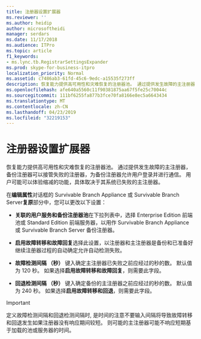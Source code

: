 ```yaml
---
title: 注册器设置扩展器
ms.reviewer: ''
ms.author: heidip
author: microsoftheidi
manager: serdars
ms.date: 11/17/2018
ms.audience: ITPro
ms.topic: article
f1_keywords:
- ms.lync.tb.RegistrarSettingsExpander
ms.prod: skype-for-business-itpro
localization_priority: Normal
ms.assetid: c7486ab3-61fd-45c6-9edc-a15535f273ff
description: 恢复能力提供高可用性和灾难恢复的注册器池。 通过提供发生故障的主注册器，备份注册器可以接管失败的注册器，为备份注册器允许用户登录并进行通信。 用户可能可以体验缩减的功能，具体取决于其系统已失败的主注册器。
ms.openlocfilehash: afe640a5560c11f90381875aa67f5fe25c70044c
ms.sourcegitcommit: 111bf6255fa877b3fce70fa8166e8ec5a6643434
ms.translationtype: MT
ms.contentlocale: zh-CN
ms.lasthandoff: 04/23/2019
ms.locfileid: "32219153"
---
```

# <a name="registrar-settings-expander"></a>注册器设置扩展器
 
恢复能力提供高可用性和灾难恢复的注册器池。 通过提供发生故障的主注册器，备份注册器可以接管失败的注册器，为备份注册器允许用户登录并进行通信。 用户可能可以体验缩减的功能，具体取决于其系统已失败的主注册器。
  
在**编辑属性**对话框的 Survivable Branch Appliance 或 Survivable Branch Server**复原**部分中，您可以更改以下设置：
  
- **关联的用户服务和备份注册器池**在下拉列表中，选择 Enterprise Edition 前端池或 Standard Edition 前端服务器，以用作 Survivable Branch Appliance 或 Survivable Branch Server 备份注册器。
    
- **启用故障转移和故障回复**选择此设置，以注册器和主注册器是备份和已准备好继续注册器过程的自动确定允许自动检测失败。
    
- **故障检测间隔 （秒）** 键入确定主注册器已失败之前应经过的秒的数。 默认值为 120 秒。 如果选择**启用故障转移和故障回复**，则需要此字段。
    
- **回退检测间隔 （秒）** 键入确定备份的主注册器之前应经过的秒的数。 默认值为 240 秒。 如果选择**启用故障转移和回退**，则需要此字段。
    
> [!IMPORTANT]
> 定义故障检测间隔和回退检测间隔时, 是时间的注意不要输入间隔将导致故障转移和回退发生如果注册器没有响应期间较短。 则可能的主注册器可能不响应短期基于加载的池或服务器的时间。 
  

